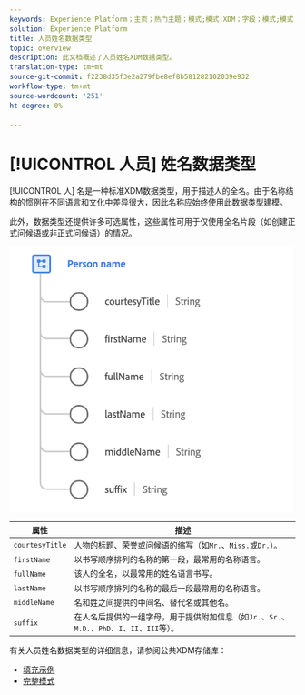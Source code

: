 ```yaml
---
keywords: Experience Platform；主页；热门主题；模式;模式;XDM；字段；模式;模式；全名；xdm:fullName;person name;name;datatype;datatype；数据类型；
solution: Experience Platform
title: 人员姓名数据类型
topic: overview
description: 此文档概述了人员姓名XDM数据类型。
translation-type: tm+mt
source-git-commit: f2238d35f3e2a279fbe8ef8b581282102039e932
workflow-type: tm+mt
source-wordcount: '251'
ht-degree: 0%

---
```



# [!UICONTROL 人员] 姓名数据类型

[!UICONTROL 人] 名是一种标准XDM数据类型，用于描述人的全名。由于名称结构的惯例在不同语言和文化中差异很大，因此名称应始终使用此数据类型建模。

此外，数据类型还提供许多可选属性，这些属性可用于仅使用全名片段（如创建正式问候语或非正式问候语）的情况。

<img src="../images/data-types/person-name.png" width="500" /><br />

| 属性 | 描述 |
| --- | --- |
| `courtesyTitle` | 人物的标题、荣誉或问候语的缩写（如`Mr.`、`Miss.`或`Dr.`）。 |
| `firstName` | 以书写顺序排列的名称的第一段，最常用的名称语言。 |
| `fullName` | 该人的全名，以最常用的姓名语言书写。 |
| `lastName` | 以书写顺序排列的名称的最后一段最常用的名称语言。 |
| `middleName` | 名和姓之间提供的中间名、替代名或其他名。 |
| `suffix` | 在人名后提供的一组字母，用于提供附加信息（如`Jr.`、`Sr.`、`M.D.`、`PhD`、`I`、`II`、`III`等）。 |

有关人员姓名数据类型的详细信息，请参阅公共XDM存储库：

* [填充示例](https://github.com/adobe/xdm/blob/master/components/datatypes/person-name.example.1.json)
* [完整模式](https://github.com/adobe/xdm/blob/master/components/datatypes/person-name.schema.json)